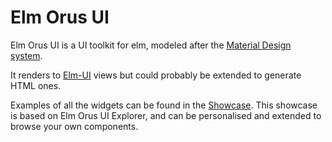 Elm Orus UI
===========


Elm Orus UI is a UI toolkit for elm, modeled after the [Material Design
system](https://m3.material.io/).

It renders to
[Elm-UI](https://package.elm-lang.org/packages/mdgriffith/elm-ui/latest/) views
but could probably be extended to generate HTML ones.

Examples of all the widgets can be found in the 
[Showcase](https://elm.orus.io/elm-orus-ui/showcase). This showcase is based
on Elm Orus UI Explorer, and can be personalised and extended to browse your
own components.

